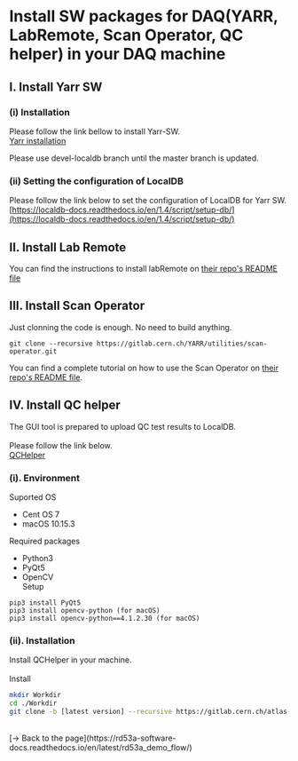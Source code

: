 # Install SW packages for DAQ(YARR, LabRemote, Scan Operator, QC helper) in your DAQ machine

## I. Install Yarr SW

### (i) Installation
Please follow the link bellow to install Yarr-SW.<br>
[Yarr installation](http://yarr.web.cern.ch/yarr/install/)<br>

Please use devel-localdb branch until the master branch is updated.<br>

### (ii) Setting the configuration of LocalDB
Please follow the link below to set the configuration of LocalDB for Yarr SW.<br>
[https://localdb-docs.readthedocs.io/en/1.4/script/setup-db/](https://localdb-docs.readthedocs.io/en/1.4/script/setup-db/)

## II. Install Lab Remote<br>
You can find the instructions to install labRemote on [their repo's README file](https://gitlab.cern.ch/berkeleylab/labRemote)

## III. Install Scan Operator<br>

Just clonning the code is enough. No need to build anything.
```
git clone --recursive https://gitlab.cern.ch/YARR/utilities/scan-operator.git
```

You can find a complete tutorial on how to use the Scan Operator on [their repo's README file](https://gitlab.cern.ch/YARR/utilities/scan-operator/).

## IV. Install QC helper
The GUI tool is prepared to upload QC test results to LocalDB.<br>
<br>
Please follow the link below.<br>
[QCHelper](https://gitlab.cern.ch/atlas-itk/sw/db/pixels/qc-viz-tools-dev/qc-helper/-/tree/master)
<br>
### (i). Environment
Suported OS<br>
* Cent OS 7<br>
* macOS 10.15.3<br>

Required packages<br>
* Python3<br>
* PyQt5<br>
* OpenCV<br>
Setup<br>
```
pip3 install PyQt5
pip3 install opencv-python (for macOS)
pip3 install opencv-python==4.1.2.30 (for macOS)
```
### (ii). Installation
Install QCHelper in your machine.<br>
<br>
Install<br>
```bash
mkdir Workdir
cd ./Workdir
git clone -b [latest version] --recursive https://gitlab.cern.ch/atlas-itk/sw/db/pixels/qc-viz-tools-dev/qc-helper.git
```

<br>
[&rarr; Back to the page](https://rd53a-software-docs.readthedocs.io/en/latest/rd53a_demo_flow/)
